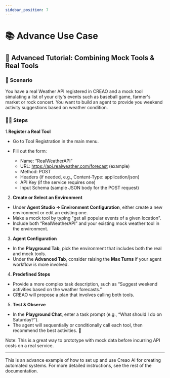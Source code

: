 ```yaml
---
sidebar_position: 7
---
```


# 📚 Advance Use Case

## 👀 Advanced Tutorial: Combining Mock Tools & Real Tools

### 🎯 Scenario

You have a real Weather API registered in CREAO and a mock tool simulating a list of your city's events such as baseball game, farmer's market or rock concert. You want to build an agent to provide you weekend activity suggestions based on weather condition.

### 🧑‍💻 Steps

1.**Register a Real Tool**

- Go to Tool Registration in the main menu.
- Fill out the form:

  - Name: “RealWeatherAPI”
  - URL: https://api.realweather.com/forecast (example)
  - Method: POST
  - Headers (if needed, e.g., Content-Type: application/json)
  - API Key (if the service requires one)
  - Input Schema (sample JSON body for the POST request)

2. **Create or Select an Environment**

- Under **Agent Studio → Environment Configuration**, either create a new environment or edit an existing one.
- Make a mock tool by typing "get all popular events of a given location".
- Include both “RealWeatherAPI” and your existing mock weather tool in the environment.

3. **Agent Configuration**

- In the **Playground Tab**, pick the environment that includes both the real and mock tools.
- Under the **Advanced Tab**, consider raising the **Max Turns** if your agent workflow is more involved.

4. **Predefined Steps**

- Provide a more complex task description, such as “Suggest weekend activities based on the weather forecasts.”
- CREAO will propose a plan that involves calling both tools.

5. **Test & Observe**

- In the **Playground Chat**, enter a task prompt (e.g., “What should I do on Saturday?”).
- The agent will sequentially or conditionally call each tool, then recommend the best activities. 🎈

Note: This is a great way to prototype with mock data before incurring API costs on a real service.

---

This is an advance example of how to set up and use Creao AI for creating automated systems. For more detailed instructions, see the rest of the documentation.
